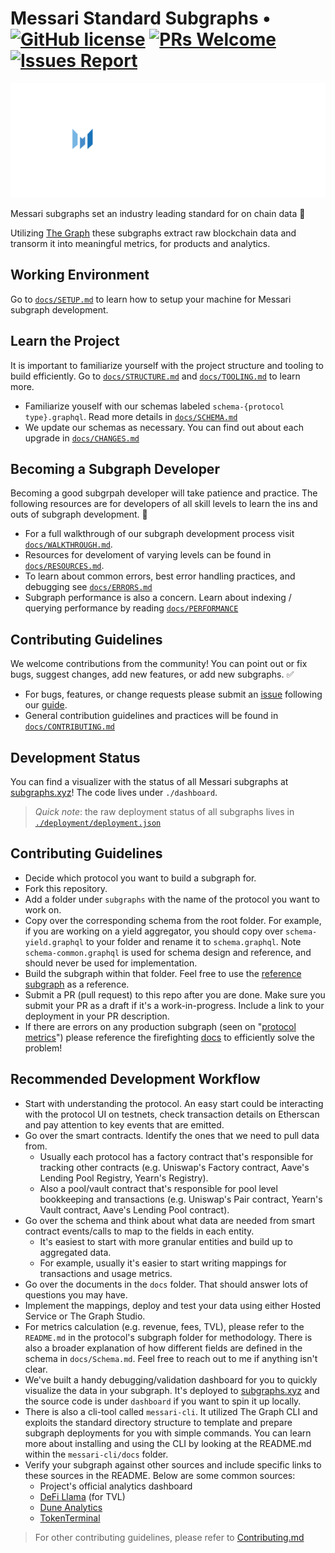 # Messari Standard Subgraphs &bull; [![GitHub license](https://img.shields.io/badge/license-MIT-blue)](https://github.com/messari/subgraphs/blob/master/LICENSE) [![PRs Welcome](https://img.shields.io/badge/PRs-welcome-brightgreen.svg)](docs/CONTRIBUTING.md) [![Issues Report](https://img.shields.io/badge/Issues-report-yellow.svg)](https://github.com/messari/subgraphs/issues/new)

<p align="center">
  <a href="https://messari.io/protocol-explorer/all-protocols">
    <img src="./docs/images/messari-logo.png" alt="Messari Logo" width="550" />
  </a>
</p>

Messari subgraphs set an industry leading standard for on chain data 🚀

Utilizing [The Graph](https://thegraph.com/) these subgraphs extract raw blockchain data and transorm it into meaningful metrics, for products and analytics.

## Working Environment

Go to [`docs/SETUP.md`](./docs/SETUP.md) to learn how to setup your machine for Messari subgraph development.

## Learn the Project

It is important to familiarize yourself with the project structure and tooling to build efficiently. Go to [`docs/STRUCTURE.md`](./docs/STRUCTURE.md) and [`docs/TOOLING.md`](./docs/TOOLING.md) to learn more.

- Familiarize youself with our schemas labeled `schema-{protocol type}.graphql`. Read more details in [`docs/SCHEMA.md`](./docs/SCHEMA.md)
- We update our schemas as necessary. You can find out about each upgrade in [`docs/CHANGES.md`](./docs/CHANGES.md)

## Becoming a Subgraph Developer

Becoming a good subgrpah developer will take patience and practice. The following resources are for developers of all skill levels to learn the ins and outs of subgraph development. 👾

- For a full walkthrough of our subgraph development process visit [`docs/WALKTHROUGH.md`](./docs/WALKTHROUGH.md).
- Resources for develoment of varying levels can be found in [`docs/RESOURCES.md`](./docs/RESOURCES.md).
- To learn about common errors, best error handling practices, and debugging see [`docs/ERRORS.md`](./docs/ERRORS.md)
- Subgraph performance is also a concern. Learn about indexing / querying performance by reading [`docs/PERFORMANCE`](./docs/PERFORMANCE.md)

## Contributing Guidelines

We welcome contributions from the community! You can point out or fix bugs, suggest changes, add new features, or add new subgraphs. ✅

- For bugs, features, or change requests please submit an [issue](https://github.com/messari/subgraphs/issues) following our [guide](./docs/ISSUES.md).
- General contribution guidelines and practices will be found in [`docs/CONTRIBUTING.md`](./docs/CONTRIBUTING.md)

## Development Status

You can find a visualizer with the status of all Messari subgraphs at [subgraphs.xyz](https://subgraphs.messari.io/)! The code lives under `./dashboard`.

> _Quick note_: the raw deployment status of all subgraphs lives in [`./deployment/deployment.json`](./deployment/deployment.json)

## Contributing Guidelines

- Decide which protocol you want to build a subgraph for.
- Fork this repository.
- Add a folder under `subgraphs` with the name of the protocol you want to work on.
- Copy over the corresponding schema from the root folder. For example, if you are working on a yield aggregator, you should copy over `schema-yield.graphql` to your folder and rename it to `schema.graphql`. Note `schema-common.graphql` is used for schema design and reference, and should never be used for implementation.
- Build the subgraph within that folder. Feel free to use the [reference subgraph](./subgraphs/_reference_/) as a reference.
- Submit a PR (pull request) to this repo after you are done. Make sure you submit your PR as a draft if it's a work-in-progress. Include a link to your deployment in your PR description.
- If there are errors on any production subgraph (seen on "[protocol metrics](https://messari.io/protocol-explorer/all-protocols)") please reference the firefighting [docs](./docs/ProductionErrors.md) to efficiently solve the problem!

## Recommended Development Workflow

- Start with understanding the protocol. An easy start could be interacting with the protocol UI on testnets, check transaction details on Etherscan and pay attention to key events that are emitted.
- Go over the smart contracts. Identify the ones that we need to pull data from.
  - Usually each protocol has a factory contract that's responsible for tracking other contracts (e.g. Uniswap's Factory contract, Aave's Lending Pool Registry, Yearn's Registry).
  - Also a pool/vault contract that's responsible for pool level bookkeeping and transactions (e.g. Uniswap's Pair contract, Yearn's Vault contract, Aave's Lending Pool contract).
- Go over the schema and think about what data are needed from smart contract events/calls to map to the fields in each entity.
  - It's easiest to start with more granular entities and build up to aggregated data.
  - For example, usually it's easier to start writing mappings for transactions and usage metrics.
- Go over the documents in the `docs` folder. That should answer lots of questions you may have.
- Implement the mappings, deploy and test your data using either Hosted Service or The Graph Studio.
- For metrics calculation (e.g. revenue, fees, TVL), please refer to the `README.md` in the protocol's subgraph folder for methodology. There is also a broader explanation of how different fields are defined in the schema in `docs/Schema.md`. Feel free to reach out to me if anything isn't clear.
- We've built a handy debugging/validation dashboard for you to quickly visualize the data in your subgraph. It's deployed to [subgraphs.xyz](https://subgraphs.xyz/) and the source code is under `dashboard` if you want to spin it up locally.
- There is also a cli-tool called `messari-cli`. It utilized The Graph CLI and exploits the standard directory structure to template and prepare subgraph deployments for you with simple commands. You can learn more about installing and using the CLI by looking at the README.md within the `messari-cli/docs` folder.
- Verify your subgraph against other sources and include specific links to these sources in the README. Below are some common sources:
  - Project's official analytics dashboard
  - [DeFi Llama](https://defillama.com/) (for TVL)
  - [Dune Analytics](https://dune.xyz/)
  - [TokenTerminal](https://www.tokenterminal.com/terminal)

> For other contributing guidelines, please refer to [Contributing.md](./docs/Contributing.md)
